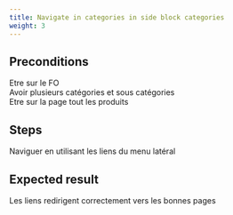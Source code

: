 ```yaml
---
title: Navigate in categories in side block categories
weight: 3
---
```


## Preconditions

Etre sur le FO\
Avoir plusieurs catégories et sous catégories\
Etre sur la page tout les produits
## Steps

Naviguer en utilisant les liens du menu latéral

## Expected result

Les liens redirigent correctement vers les bonnes pages

